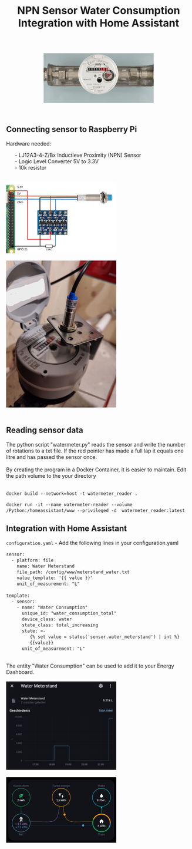 <br>
  <h1 align="center">NPN Sensor Water Consumption Integration with Home Assistant</h1>
  <br>
 <h2 align="center">
<img src="https://github.com/NielsU97/Measuring-Watermeter/blob/main/www/Images/watermeter_example.jpg" width="300">
  </br>
</br>  
<h2>	                                                                                                                                     
<h2> Connecting sensor to Raspberry Pi </h2> 
Hardware needed:
<ol>
  - LJ12A3-4-Z/Bx Inductieve Proximity (NPN) Sensor <br>
  - Logic Level Converter 5V to 3.3V <br>
  - 10k resistor <br>
</ol>
</br>
<img src=https://github.com/NielsU97/Measuring-Watermeter/blob/main/www/Images/connecting_sensor.png width="300"> 
</br>
</br>
<img src=https://github.com/NielsU97/Measuring-Watermeter/blob/main/www/Images/sensor_setup.jpg width="300"> 
</br>
<br>

<h2> Reading sensor data</h2> 
The python script "watermeter.py" reads the sensor and write the number of rotations to a txt file. If the red pointer has made a full lap it equals one litre and has passed the sensor once. 
<br>
<br>
By creating the program in a Docker Container, it is easier to maintain. Edit the path volume to the your directory
<br>
<br>

```
docker build --network=host -t watermeter_reader .
```
```
docker run -it --name watermeter-reader --volume /Python:/homeassistant/www --privileged -d  watermeter_reader:latest
```

<h2> Integration with Home Assistant</h2> 

`configuration.yaml` - Add the following lines in your configuration.yaml
<br>

```
sensor:    
  - platform: file
    name: Water Meterstand
    file_path: /config/www/meterstand_water.txt
    value_template: '{{ value }}'
    unit_of_measurement: "L"

template:
  - sensor:
    - name: "Water Consumption"
      unique_id: "water_consumption_total"
      device_class: water
      state_class: total_increasing
      state: >-
         {% set value = states('sensor.water_meterstand') | int %}
         {{value}}
      unit_of_measurement: "L"
```
<br>
The entity "Water Consumption" can be used to add it to your Energy Dashboard.
<br>
<br>
<img src=https://github.com/NielsU97/Measuring-Watermeter/blob/main/www/Images/hass_water_meterstand.png width="300"> 
<br>
<br>
<img src=https://github.com/NielsU97/Measuring-Watermeter/blob/main/www/Images/hass_energy_dashboard.png width="300"> 